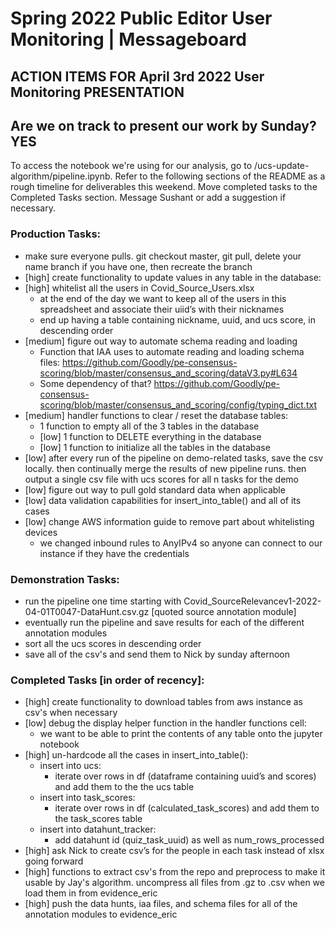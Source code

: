 # Spring 2022 Public Editor User Monitoring | Messageboard

## ACTION ITEMS FOR April 3rd 2022 User Monitoring PRESENTATION
## Are we on track to present our work by Sunday? YES

To access the notebook we're using for our analysis, go to /ucs-update-algorithm/pipeline.ipynb. Refer to the following sections of the README as a rough timeline for deliverables this weekend. Move completed tasks to the Completed Tasks section. Message Sushant or add a suggestion if necessary.

### Production Tasks:
- make sure everyone pulls. git checkout master, git pull, delete your name branch if you have one, then recreate the branch 
- [high] create functionality to update values in any table in the database:
- [high] whitelist all the users in Covid_Source_Users.xlsx
    - at the end of the day we want to keep all of the users in this spreadsheet and associate their uiid’s with their nicknames
    - end up having a table containing nickname, uuid, and ucs score, in descending order
- [medium] figure out way to automate schema reading and loading
    - Function that IAA uses to automate reading and loading schema files: https://github.com/Goodly/pe-consensus-scoring/blob/master/consensus_and_scoring/dataV3.py#L634
    -  Some dependency of that? https://github.com/Goodly/pe-consensus-scoring/blob/master/consensus_and_scoring/config/typing_dict.txt
- [medium] handler functions to clear / reset the database tables:
    - 1 function to empty all of the 3 tables in the database
    - [low] 1 function to DELETE everything in the database
    - [low] 1 function to initialize all the tables in the database
- [low] after every run of the pipeline on demo-related tasks, save the csv locally. then continually merge the results of new pipeline runs. then output a single csv file with ucs scores for all n tasks for the demo
- [low] figure out way to pull gold standard data when applicable
- [low] data validation capabilities for insert_into_table() and all of its cases
- [low] change AWS information guide to remove part about whitelisting devices
    - we changed inbound rules to AnyIPv4 so anyone can connect to our instance if they have the credentials

### Demonstration Tasks:
- run the pipeline one time starting with Covid_SourceRelevancev1-2022-04-01T0047-DataHunt.csv.gz [quoted source annotation module]
- eventually run the pipeline and save results for each of the different annotation modules
- sort all the ucs scores in descending order
- save all of the csv's and send them to Nick by sunday afternoon

### Completed Tasks [in order of recency]:
- [high] create functionality to download tables from aws instance as csv's when necessary
- [low] debug the display helper function in the handler functions cell:
    - we want to be able to print the contents of any table onto the jupyter notebook
- [high] un-hardcode all the cases in insert_into_table():
    - insert into ucs: 
        - iterate over rows in df (dataframe containing uuid’s and scores) and add them to the the ucs table
    - insert into task_scores:
        - iterate over rows in df (calculated_task_scores) and add them to the task_scores table
    - insert into datahunt_tracker:
        - add datahunt id (quiz_task_uuid) as well as num_rows_processed
- [high] ask Nick to create csv’s for the people in each task instead of xlsx going forward
- [high] functions to extract csv's from the repo and preprocess to make it usable by Jay's algorithm. uncompress all files from .gz to .csv when we load them in from evidence_eric
- [high] push the data hunts, iaa files, and schema files for all of the annotation modules to evidence_eric
